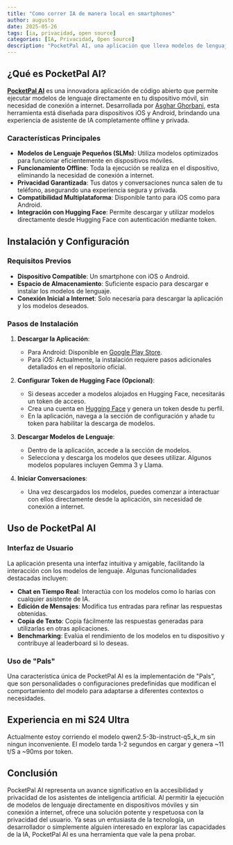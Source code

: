 ```yaml
---
title: "Como correr IA de manera local en smartphones"
author: augusto
date: 2025-05-26
tags: [ia, privacidad, open source]
categories: [IA, Privacidad, Open Source]
description: "PocketPal AI, una aplicación que lleva modelos de lenguaje directamente a tu teléfono, funcionando completamente offline y protegiendo tu privacidad."
---
```


## ¿Qué es PocketPal AI?

[**PocketPal AI**](https://github.com/a-ghorbani/pocketpal-ai) es una innovadora aplicación de código abierto que permite ejecutar modelos de lenguaje directamente en tu dispositivo móvil, sin necesidad de conexión a internet. Desarrollada por [Asghar Ghorbani](https://github.com/a-ghorbani), esta herramienta está diseñada para dispositivos iOS y Android, brindando una experiencia de asistente de IA completamente offline y privada.

### Características Principales

* **Modelos de Lenguaje Pequeños (SLMs)**: Utiliza modelos optimizados para funcionar eficientemente en dispositivos móviles.
* **Funcionamiento Offline**: Toda la ejecución se realiza en el dispositivo, eliminando la necesidad de conexión a internet.
* **Privacidad Garantizada**: Tus datos y conversaciones nunca salen de tu teléfono, asegurando una experiencia segura y privada.
* **Compatibilidad Multiplataforma**: Disponible tanto para iOS como para Android.
* **Integración con Hugging Face**: Permite descargar y utilizar modelos directamente desde Hugging Face con autenticación mediante token.

## Instalación y Configuración

### Requisitos Previos

* **Dispositivo Compatible**: Un smartphone con iOS o Android.
* **Espacio de Almacenamiento**: Suficiente espacio para descargar e instalar los modelos de lenguaje.
* **Conexión Inicial a Internet**: Solo necesaria para descargar la aplicación y los modelos deseados.

### Pasos de Instalación

1. **Descargar la Aplicación**:

   * Para Android: Disponible en [Google Play Store](https://play.google.com/store/apps/details?id=com.pocketpalai).
   * Para iOS: Actualmente, la instalación requiere pasos adicionales detallados en el repositorio oficial.

2. **Configurar Token de Hugging Face (Opcional)**:

   * Si deseas acceder a modelos alojados en Hugging Face, necesitarás un token de acceso.
   * Crea una cuenta en [Hugging Face](https://huggingface.co/) y genera un token desde tu perfil.
   * En la aplicación, navega a la sección de configuración y añade tu token para habilitar la descarga de modelos.

3. **Descargar Modelos de Lenguaje**:

   * Dentro de la aplicación, accede a la sección de modelos.
   * Selecciona y descarga los modelos que desees utilizar. Algunos modelos populares incluyen Gemma 3 y Llama.

4. **Iniciar Conversaciones**:

   * Una vez descargados los modelos, puedes comenzar a interactuar con ellos directamente desde la aplicación, sin necesidad de conexión a internet.

## Uso de PocketPal AI

### Interfaz de Usuario

La aplicación presenta una interfaz intuitiva y amigable, facilitando la interacción con los modelos de lenguaje. Algunas funcionalidades destacadas incluyen:

* **Chat en Tiempo Real**: Interactúa con los modelos como lo harías con cualquier asistente de IA.
* **Edición de Mensajes**: Modifica tus entradas para refinar las respuestas obtenidas.
* **Copia de Texto**: Copia fácilmente las respuestas generadas para utilizarlas en otras aplicaciones.
* **Benchmarking**: Evalúa el rendimiento de los modelos en tu dispositivo y contribuye al leaderboard si lo deseas.

### Uso de "Pals"

Una característica única de PocketPal AI es la implementación de "Pals", que son personalidades o configuraciones predefinidas que modifican el comportamiento del modelo para adaptarse a diferentes contextos o necesidades.

## Experiencia en mi S24 Ultra

Actualmente estoy corriendo el modelo qwen2.5-3b-instruct-q5_k_m sin ningun inconveniente. El modelo tarda 1-2 segundos en cargar y genera ~11 t/S a ~90ms por token.

## Conclusión

PocketPal AI representa un avance significativo en la accesibilidad y privacidad de los asistentes de inteligencia artificial. Al permitir la ejecución de modelos de lenguaje directamente en dispositivos móviles y sin conexión a internet, ofrece una solución potente y respetuosa con la privacidad del usuario. Ya seas un entusiasta de la tecnología, un desarrollador o simplemente alguien interesado en explorar las capacidades de la IA, PocketPal AI es una herramienta que vale la pena probar.
